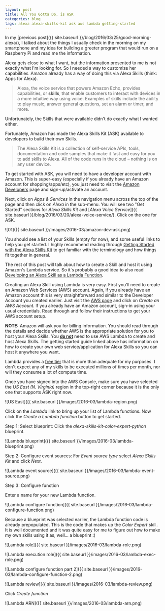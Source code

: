```yaml
---
layout: post
title: All You Gotta Do, is ASK
categories: blog
tags: alexa alexa-skills-kit ask aws lambda getting-started
---
```

In my [previous post]({{ site.baseurl }}/blog/2016/03/25/good-morning-alexa/), I talked about the things I usually check in the morning on my smartphone and my idea for building a greeter program that would run on a Raspberry Pi and read me the information.

Alexa gets close to what I want, but the information presented to me is not exactly what I'm looking for. So I needed a way to customize her capabilities. Amazon already has a way of doing this via Alexa Skills (think: Apps for Alexa).

> Alexa, the voice service that powers Amazon Echo, provides capabilities, or __skills__, that enable customers to interact with devices in a more intuitive way using voice. Examples of skills include the ability to play music, answer general questions, set an alarm or timer, and more.

Unfortunately, the Skills that were available didn't do exactly what I wanted either.

Fortunately, Amazon has made the Alexa Skills Kit (ASK) available to developers to build their own Skills.

 > The Alexa Skills Kit is a collection of self-service APIs, tools, documentation and code samples that make it fast and easy for you to add skills to Alexa. All of the code runs in the cloud – nothing is on any user device.

To get started with ASK, you will need to have a developer account with Amazon. This is super-easy (especially if you already have an Amazon account for shopping/apps/etc), you just need to visit the [Amazon Developers](https://developer.amazon.com) page and sign-up/activate an account.

Next, click on *Apps & Services* in the navigation menu across the top of the page and then click on *Alexa* in the sub-menu. You will see two "Get Started" sections for *Alexa Skills Kit* and [*Alexa Voice Service*]({{ site.baseurl }}/blog/2016/03/20/alexa-voice-service/). Click on the one for ASK.

![01]({{ site.baseurl }}/images/2016-03/amazon-dev-ask.png)

You should see a list of your Skills (empty for now), and some useful links to help you get started. I highly recommend reading through [Getting Started with the Alexa Skills Kit](https://developer.amazon.com/appsandservices/solutions/alexa/alexa-skills-kit/getting-started-guide) to get familiar with the terminology and how things fit together in general.

The rest of this post will talk about how to create a Skill and host it using Amazon's Lambda service. So it's probably a good idea to also read [Developing an Alexa Skill as a Lambda Function](https://developer.amazon.com/appsandservices/solutions/alexa/alexa-skills-kit/docs/developing-an-alexa-skill-as-a-lambda-function).

Creating an Alexa Skill using Lambda is very easy. First you'll need to create an Amazon Web Services (AWS) account. Again, if you already have an Amazon account this is very straightforward and similar to the Developer Account you created earlier. Just visit the [AWS page](https://aws.amazon.com) and click on *Create an AWS Account*. If you already have an Amazon account, sign-in using your usual credentials. Read through and follow their instructions to get your AWS account setup.

<div class="post-note">
<b>NOTE:</b> Amazon will ask you for billing information. You should read through the details and decide whether AWS is the appropriate solution for you to host your Alexa Skills. You <b><u>do not</u></b> need to use AWS Lambda to create and host Alexa Skills. The getting started guide linked above has information on how to create your own web service/application for Alexa Skills so you can host it anywhere you want.
</div>

Lambda provides a [free tier](https://aws.amazon.com/lambda/pricing/) that is more than adequate for my purposes. I don't expect any of my skills to be executed millions of times per month, nor will they consume a lot of compute time.

Once you have signed into the AWS Console, make sure you have selected the *US East (N. Virginia)* region in the top-right corner because it is the only one that supports ASK right now.

![US East]({{ site.baseurl }}/images/2016-03/lambda-region.png)

Click on the *Lambda* link to bring up your list of Lambda functions. Now click the *Create a Lambda function* button to get started.

Step 1: Select blueprint: Click the *alexa-skills-kit-color-expert-python* blueprint.

![Lambda blueprint]({{ site.baseurl }}/images/2016-03/lambda-blueprint.png)

Step 2: Configure event sources: For *Event source type* select *Alexa Skills Kit* and click *Next*.

![Lambda event source]({{ site.baseurl }}/images/2016-03/lambda-event-source.png)

Step 3: Configure function

Enter a name for your new Lambda function.

![Lambda configure function]({{ site.baseurl }}/images/2016-03/lambda-configure-function.png)

Because a blueprint was selected earlier, the Lambda function code is already prepopulated. This is the code that makes up the *Color Expert* skill. It is well documented and it was quite easy for me to figure out how to make my own skills using it as, well... a blueprint :)

![Lambda role]({{ site.baseurl }}/images/2016-03/lambda-role.png)

![Lambda execution role]({{ site.baseurl }}/images/2016-03/lambda-exec-role.png)

![Lambda configure function part 2]({{ site.baseurl }}/images/2016-03/lambda-configure-function-2.png)

![Lambda review]({{ site.baseurl }}/images/2016-03/lambda-review.png)

Click *Create function*

![Lambda ARN]({{ site.baseurl }}/images/2016-03/lambda-arn.png)
